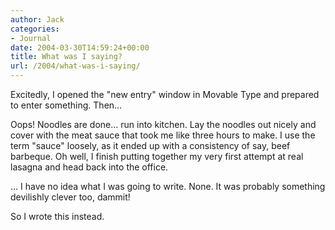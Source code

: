 ```yaml
---
author: Jack
categories:
- Journal
date: 2004-03-30T14:59:24+00:00
title: What was I saying?
url: /2004/what-was-i-saying/
---
```


Excitedly, I opened the "new entry" window in Movable Type and prepared to enter something. Then&#8230;

Oops! Noodles are done&#8230; run into kitchen. Lay the noodles out nicely and cover with the meat sauce that took me like three hours to make. I use the term "sauce" loosely, as it ended up with a consistency of say, beef barbeque. Oh well, I finish putting together my very first attempt at real lasagna and head back into the office.

&#8230; I have no idea what I was going to write. None. It was probably something devilishly clever too, dammit!

So I wrote this instead.